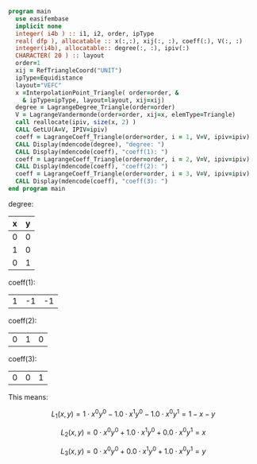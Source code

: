 ```fortran
program main
  use easifembase
  implicit none
  integer( i4b ) :: i1, i2, order, ipType
  real( dfp ), allocatable :: x(:,:), xij(:, :), coeff(:), V(:, :)
  integer(i4b), allocatable:: degree(:, :), ipiv(:)
  CHARACTER( 20 ) :: layout
  order=1
  xij = RefTriangleCoord("UNIT")
  ipType=Equidistance
  layout="VEFC"
  x =InterpolationPoint_Triangle( order=order, &
    & ipType=ipType, layout=layout, xij=xij)
  degree = LagrangeDegree_Triangle(order=order)
  V = LagrangeVandermonde(order=order, xij=x, elemType=Triangle)
  call reallocate(ipiv, size(x, 2) )
  CALL GetLU(A=V, IPIV=ipiv)
  coeff = LagrangeCoeff_Triangle(order=order, i = 1, V=V, ipiv=ipiv)
  CALL Display(mdencode(degree), "degree: ")
  CALL Display(mdencode(coeff), "coeff(1): ")
  coeff = LagrangeCoeff_Triangle(order=order, i = 2, V=V, ipiv=ipiv)
  CALL Display(mdencode(coeff), "coeff(2): ")
  coeff = LagrangeCoeff_Triangle(order=order, i = 3, V=V, ipiv=ipiv)
  CALL Display(mdencode(coeff), "coeff(3): ")
end program main
```

degree:

| x  | y  |
|  --- |  --- |
| 0 | 0 |
| 1 | 0 |
| 0 | 1 |

coeff(1):

|  |  |  |
|  --- |  --- |  --- |
| 1 | -1 | -1 |

coeff(2):

|  |  |  |
|  --- |  --- |  --- |
| 0 | 1 | 0 |

coeff(3):

|  |  |  |
|  --- |  --- |  --- |
| 0 | 0 | 1 |

This means:

$$
L_{1}(x,y) = 1\cdot x^0 y^0 - 1.0 \cdot x^1 y^0 - 1.0 \cdot x^0 y^1 = 1-x-y
$$

$$
L_{2}(x,y) = 0\cdot x^0 y^0 + 1.0 \cdot x^1 y^0 + 0.0 \cdot x^0 y^1 = x
$$

$$
L_{3}(x,y) = 0\cdot x^0 y^0 + 0.0 \cdot x^1 y^0 + 1.0 \cdot x^0 y^1 = y
$$
